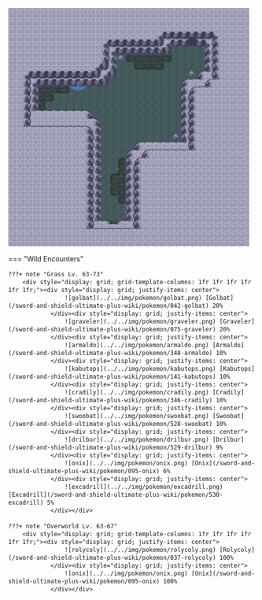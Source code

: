 <img src="../../img/routes/Liptoo Chamber (Crown Tundra).png" alt="Liptoo Chamber (Crown Tundra)"/>

=== "Wild Encounters"


	???+ note "Grass Lv. 63-73"
		<div style="display: grid; grid-template-columns: 1fr 1fr 1fr 1fr 1fr 1fr;"><div style="display: grid; justify-items: center">
                    ![golbat](../../img/pokemon/golbat.png) [Golbat](/sword-and-shield-ultimate-plus-wiki/pokemon/042-golbat) 20%
                </div><div style="display: grid; justify-items: center">
                    ![graveler](../../img/pokemon/graveler.png) [Graveler](/sword-and-shield-ultimate-plus-wiki/pokemon/075-graveler) 20%
                </div><div style="display: grid; justify-items: center">
                    ![armaldo](../../img/pokemon/armaldo.png) [Armaldo](/sword-and-shield-ultimate-plus-wiki/pokemon/348-armaldo) 10%
                </div><div style="display: grid; justify-items: center">
                    ![kabutops](../../img/pokemon/kabutops.png) [Kabutops](/sword-and-shield-ultimate-plus-wiki/pokemon/141-kabutops) 10%
                </div><div style="display: grid; justify-items: center">
                    ![cradily](../../img/pokemon/cradily.png) [Cradily](/sword-and-shield-ultimate-plus-wiki/pokemon/346-cradily) 10%
                </div><div style="display: grid; justify-items: center">
                    ![swoobat](../../img/pokemon/swoobat.png) [Swoobat](/sword-and-shield-ultimate-plus-wiki/pokemon/528-swoobat) 10%
                </div><div style="display: grid; justify-items: center">
                    ![drilbur](../../img/pokemon/drilbur.png) [Drilbur](/sword-and-shield-ultimate-plus-wiki/pokemon/529-drilbur) 9%
                </div><div style="display: grid; justify-items: center">
                    ![onix](../../img/pokemon/onix.png) [Onix](/sword-and-shield-ultimate-plus-wiki/pokemon/095-onix) 6%
                </div><div style="display: grid; justify-items: center">
                    ![excadrill](../../img/pokemon/excadrill.png) [Excadrill](/sword-and-shield-ultimate-plus-wiki/pokemon/530-excadrill) 5%
                </div></div>

	???+ note "Overworld Lv. 63-67"
		<div style="display: grid; grid-template-columns: 1fr 1fr 1fr 1fr 1fr 1fr;"><div style="display: grid; justify-items: center">
                    ![rolycoly](../../img/pokemon/rolycoly.png) [Rolycoly](/sword-and-shield-ultimate-plus-wiki/pokemon/837-rolycoly) 100%
                </div><div style="display: grid; justify-items: center">
                    ![onix](../../img/pokemon/onix.png) [Onix](/sword-and-shield-ultimate-plus-wiki/pokemon/095-onix) 100%
                </div></div>



